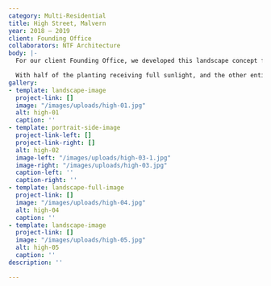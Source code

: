 ```yaml
---
category: Multi-Residential
title: High Street, Malvern
year: 2018 — 2019
client: Founding Office
collaborators: NTF Architecture
body: |-
  For our client Founding Office, we developed this landscape concept for ten individual townhouses.

  With half of the planting receiving full sunlight, and the other entirely shaded, the landscaping features two very different tonal palettes, both of which complement and contrast against the bold built forms by NTF Architecture.
gallery:
- template: landscape-image
  project-link: []
  image: "/images/uploads/high-01.jpg"
  alt: high-01
  caption: ''
- template: portrait-side-image
  project-link-left: []
  project-link-right: []
  alt: high-02
  image-left: "/images/uploads/high-03-1.jpg"
  image-right: "/images/uploads/high-03.jpg"
  caption-left: ''
  caption-right: ''
- template: landscape-full-image
  project-link: []
  image: "/images/uploads/high-04.jpg"
  alt: high-04
  caption: ''
- template: landscape-image
  project-link: []
  image: "/images/uploads/high-05.jpg"
  alt: high-05
  caption: ''
description: ''

---
```

